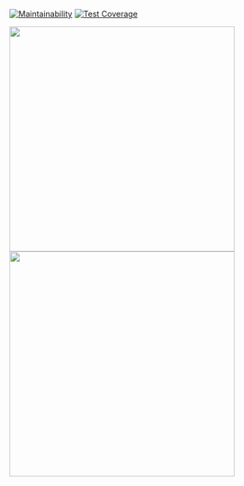 [![Maintainability](https://api.codeclimate.com/v1/badges/c3f07a125220375daee5/maintainability)](https://codeclimate.com/github/hitriylis/frontend-project-46/maintainability) [![Test Coverage](https://api.codeclimate.com/v1/badges/c3f07a125220375daee5/test_coverage)](https://codeclimate.com/github/hitriylis/frontend-project-46/test_coverage)

<img src="https://asciinema.org/a/Qzy3ucuaqCNLtTm2S0cLUYrkQ.svg" width="400" />
<img src="https://asciinema.org/a/gokKRSSqMQr2aN9ygBfQX2voI.svg" width="400" />